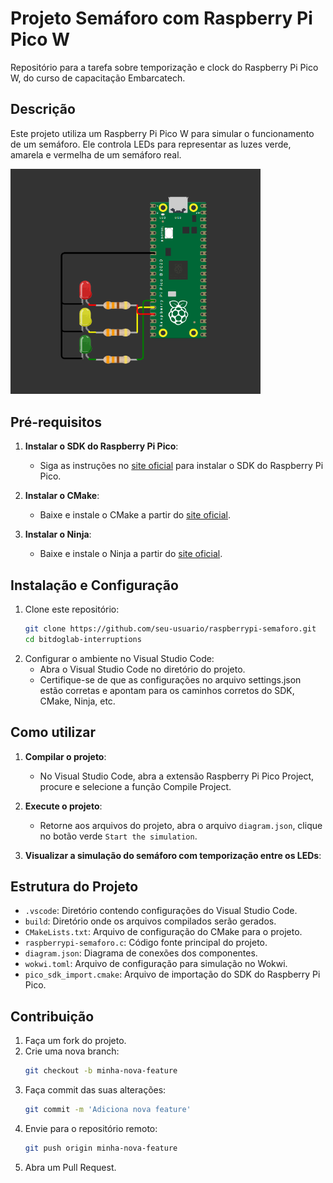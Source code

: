 # Projeto Semáforo com Raspberry Pi Pico W

Repositório para a tarefa sobre temporização e clock do Raspberry Pi Pico W, do curso de capacitação Embarcatech.

## Descrição
Este projeto utiliza um Raspberry Pi Pico W para simular o funcionamento de um semáforo. Ele controla LEDs para representar as luzes verde, amarela e vermelha de um semáforo real.

<img src="./assets/image.png" width=400px>

## Pré-requisitos

1. **Instalar o SDK do Raspberry Pi Pico**:
   - Siga as instruções no [site oficial](https://github.com/raspberrypi/pico-sdk) para instalar o SDK do Raspberry Pi Pico.

2. **Instalar o CMake**:
   - Baixe e instale o CMake a partir do [site oficial](https://cmake.org/download/).

3. **Instalar o Ninja**:
   - Baixe e instale o Ninja a partir do [site oficial](https://ninja-build.org/).

## Instalação e Configuração
1. Clone este repositório:
    ```bash
    git clone https://github.com/seu-usuario/raspberrypi-semaforo.git
    cd bitdoglab-interruptions
    ```
2. Configurar o ambiente no Visual Studio Code:
    - Abra o Visual Studio Code no diretório do projeto.
    - Certifique-se de que as configurações no arquivo settings.json estão corretas e apontam para os caminhos corretos do SDK, CMake, Ninja, etc.

## Como utilizar

1. **Compilar o projeto**:
    - No Visual Studio Code, abra a extensão Raspberry Pi Pico Project, procure e selecione a função Compile Project.

2. **Execute o projeto**:
    - Retorne aos arquivos do projeto, abra o arquivo ``diagram.json``, clique no botão verde ``Start the simulation``.

3. **Visualizar a simulação do semáforo com temporização entre os LEDs**:

## Estrutura do Projeto

- ``.vscode``: Diretório contendo configurações do Visual Studio Code.
- ``build``: Diretório onde os arquivos compilados serão gerados.
- ``CMakeLists.txt``: Arquivo de configuração do CMake para o projeto.
- ``raspberrypi-semaforo.c``: Código fonte principal do projeto.
- ``diagram.json``: Diagrama de conexões dos componentes.
- ``wokwi.toml``: Arquivo de configuração para simulação no Wokwi.
- ``pico_sdk_import.cmake``: Arquivo de importação do SDK do Raspberry Pi Pico.

## Contribuição
1. Faça um fork do projeto.
2. Crie uma nova branch:
    ```bash
    git checkout -b minha-nova-feature
    ```
3. Faça commit das suas alterações:
    ```bash
    git commit -m 'Adiciona nova feature'
    ```
4. Envie para o repositório remoto:
    ```bash
    git push origin minha-nova-feature
    ```
5. Abra um Pull Request.
